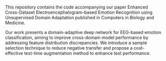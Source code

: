 This repository contains the code accompanying our paper Enhanced Cross-Dataset Electroencephalogram-based Emotion Recognition using Unsupervised Domain Adaptation published in Computers in Biology and Medicine.

Our work presents a domain-adaptive deep network for EEG-based emotion classification, aiming to improve cross-domain model performance by addressing feature distribution discrepancies. We introduce a sample selection technique to reduce negative transfer and propose a cost-effective test-time augmentation method to enhance test performance.
